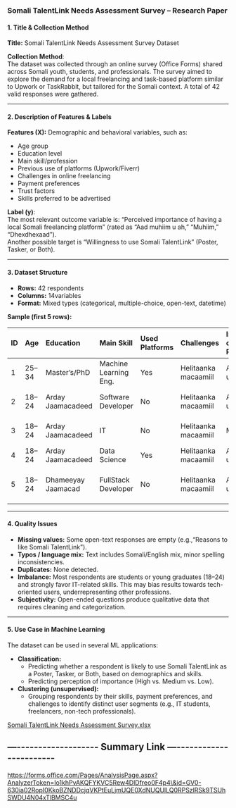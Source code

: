 ### **Somali TalentLink Needs Assessment Survey – Research Paper**

#### **1\. Title & Collection Method**

**Title:** Somali TalentLink Needs Assessment Survey Dataset

**Collection Method**:  
The dataset was collected through an online survey (Office Forms) shared across Somali youth, students, and professionals. The survey aimed to explore the demand for a local freelancing and task-based platform similar to Upwork or TaskRabbit, but tailored for the Somali context. A total of 42 valid responses were gathered.

---

#### **2\. Description of Features & Labels**

**Features (X):** Demographic and behavioral variables, such as:

* Age group  
* Education level  
* Main skill/profession  
* Previous use of platforms (Upwork/Fiverr)  
* Challenges in online freelancing  
* Payment preferences  
* Trust factors  
* Skills preferred to be advertised

**Label (y)**:  
The most relevant outcome variable is: “Perceived importance of having a local Somali freelancing platform” (rated as “Aad muhiim u ah,” “Muhiim,” “Dhexdhexaad”).  
Another possible target is “Willingness to use Somali TalentLink” (Poster, Tasker, or Both).

---

#### **3\. Dataset Structure**

* **Rows:** 42  respondents  
* **Columns:** 14variables  
* **Format:** Mixed types (categorical, multiple-choice, open-text, datetime)

**Sample (first 5 rows):**

| ID | Age | Education | Main Skill | Used Platforms | Challenges | Importance of Local Platform | Usage Intent | Payment Method | Trust Factor |
| :---- | :---- | :---- | :---- | :---- | :---- | :---- | :---- | :---- | :---- |
| 1 | 25–34 | Master’s/PhD | Machine Learning Eng. | Yes | Helitaanka macaamiil | Aad muhiim u ah | Tasker | Bank Transfer | Helitaanka macaamiil dhab |
| 2 | 18–24 | Arday Jaamacadeed | Software Developer | No | Helitaanka macaamiil | Aad muhiim u ah | Tasker | EVC/Zaad | Helitaanka macaamiil dhab |
| 3 | 18–24 | Arday Jaamacadeed | IT | No | Helitaanka macaamiil | Muhiim | Both | EVC/Zaad | Helitaanka macaamiil dhab |
| 4 | 18–24 | Arday Jaamacadeed | Data Science | Yes | Helitaanka macaamiil | Aad muhiim u ah | Tasker | EVC/Zaad | Amniga lacagaha |
| 5 | 18–24 | Dhameeyay Jaamacad | FullStack Developer | No | Helitaanka macaamiil | Aad muhiim u ah | Both | EVC/Zaad | Qiimaha adeeg macquul ah |

---

#### **4\. Quality Issues**

* **Missing values:** Some open-text responses are empty (e.g.,“Reasons to like Somali TalentLink”).  
* **Typos / language mix:** Text includes Somali/English mix, minor spelling inconsistencies.  
* **Duplicates:** None detected.  
* **Imbalance:** Most respondents are students or young graduates (18–24) and strongly favor IT-related skills. This may bias results towards tech-oriented users, underrepresenting other professions.  
* **Subjectivity:** Open-ended questions produce qualitative data that requires cleaning and categorization.

---

#### **5\. Use Case in Machine Learning**

The dataset can be used in several ML applications:

* **Classification:**  
  * Predicting whether a respondent is likely to use Somali TalentLink as a Poster, Tasker, or Both, based on demographics and skills.  
  * Predicting perception of importance (High vs. Medium vs. Low).  
* **Clustering (unsupervised):**  
  * Grouping respondents by their skills, payment preferences, and challenges to identify distinct user segments (e.g., IT students, freelancers, non-tech professionals).

[Somali TalentLink Needs Assessment Survey.xlsx](https://snueduso-my.sharepoint.com/:x:/g/personal/zakariye_st_snu_edu_so/EQIKaRSaHqVJhT0iDFMViOwBf-ozh8l_pFk9UoCJFgX-jg?e=Jj8Cq9)

## **—-------------------  Summary Link  —-----------------------**

https://forms.office.com/Pages/AnalysisPage.aspx?AnalyzerToken=Io1khPvAKQFYKVC5Rew4DlDfreo0F4p4\&id=GV0-630ia02RopI0KkoBZNDDcjqVKPtEuLjmUQE0XdNUQUlLQ0RPSzlRSk9TSUhSWDU4N04xTlBMSC4u